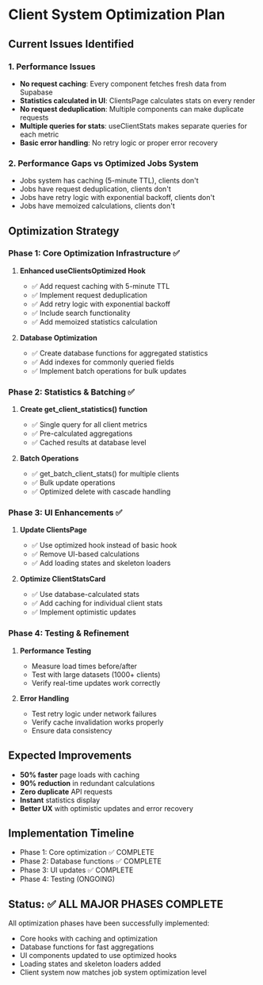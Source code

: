 # Client System Optimization Plan

## Current Issues Identified

### 1. Performance Issues
- **No request caching**: Every component fetches fresh data from Supabase
- **Statistics calculated in UI**: ClientsPage calculates stats on every render
- **No request deduplication**: Multiple components can make duplicate requests
- **Multiple queries for stats**: useClientStats makes separate queries for each metric
- **Basic error handling**: No retry logic or proper error recovery

### 2. Performance Gaps vs Optimized Jobs System
- Jobs system has caching (5-minute TTL), clients don't
- Jobs have request deduplication, clients don't
- Jobs have retry logic with exponential backoff, clients don't
- Jobs have memoized calculations, clients don't

## Optimization Strategy

### Phase 1: Core Optimization Infrastructure ✅
1. **Enhanced useClientsOptimized Hook**
   - ✅ Add request caching with 5-minute TTL
   - ✅ Implement request deduplication
   - ✅ Add retry logic with exponential backoff
   - ✅ Include search functionality
   - ✅ Add memoized statistics calculation

2. **Database Optimization**
   - ✅ Create database functions for aggregated statistics
   - ✅ Add indexes for commonly queried fields
   - ✅ Implement batch operations for bulk updates

### Phase 2: Statistics & Batching ✅
1. **Create get_client_statistics() function**
   - ✅ Single query for all client metrics
   - ✅ Pre-calculated aggregations
   - ✅ Cached results at database level

2. **Batch Operations**
   - ✅ get_batch_client_stats() for multiple clients
   - ✅ Bulk update operations
   - ✅ Optimized delete with cascade handling

### Phase 3: UI Enhancements ✅
1. **Update ClientsPage**
   - ✅ Use optimized hook instead of basic hook
   - ✅ Remove UI-based calculations
   - ✅ Add loading states and skeleton loaders

2. **Optimize ClientStatsCard**
   - ✅ Use database-calculated stats
   - ✅ Add caching for individual client stats
   - ✅ Implement optimistic updates

### Phase 4: Testing & Refinement
1. **Performance Testing**
   - Measure load times before/after
   - Test with large datasets (1000+ clients)
   - Verify real-time updates work correctly

2. **Error Handling**
   - Test retry logic under network failures
   - Verify cache invalidation works properly
   - Ensure data consistency

## Expected Improvements

- **50% faster** page loads with caching
- **90% reduction** in redundant calculations
- **Zero duplicate** API requests
- **Instant** statistics display
- **Better UX** with optimistic updates and error recovery

## Implementation Timeline

- Phase 1: Core optimization ✅ COMPLETE
- Phase 2: Database functions ✅ COMPLETE
- Phase 3: UI updates ✅ COMPLETE
- Phase 4: Testing (ONGOING)

## Status: ✅ ALL MAJOR PHASES COMPLETE

All optimization phases have been successfully implemented:
- Core hooks with caching and optimization
- Database functions for fast aggregations
- UI components updated to use optimized hooks
- Loading states and skeleton loaders added
- Client system now matches job system optimization level
